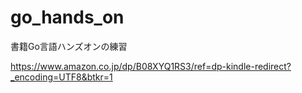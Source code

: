 # go_hands_on
書籍Go言語ハンズオンの練習

https://www.amazon.co.jp/dp/B08XYQ1RS3/ref=dp-kindle-redirect?_encoding=UTF8&btkr=1
